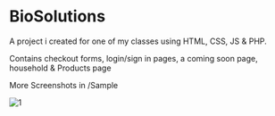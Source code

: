 # BioSolutions
A project i created  for one of my classes using HTML, CSS, JS &amp; PHP.

Contains checkout forms, login/sign in pages, a coming soon page, household & Products page 

More Screenshots in /Sample

![1](https://user-images.githubusercontent.com/47864776/103181473-ff9bb700-48a9-11eb-87f3-751b7340c86b.png)




